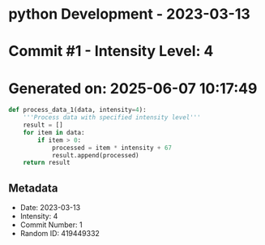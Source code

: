 ﻿# python Development - 2023-03-13
# Commit #1 - Intensity Level: 4
# Generated on: 2025-06-07 10:17:49
```python
def process_data_1(data, intensity=4):
    '''Process data with specified intensity level'''
    result = []
    for item in data:
        if item > 0:
            processed = item * intensity + 67
            result.append(processed)
    return result
```
## Metadata
- Date: 2023-03-13
- Intensity: 4
- Commit Number: 1
- Random ID: 419449332
